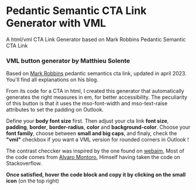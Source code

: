 # Pedantic Semantic CTA Link Generator with VML
A html/vml CTA Link Generator based on Mark Robbins Pedantic Semantic CTA Link



### VML button generator by Matthieu Solente


Based on [Mark Robbins](https://www.goodemailcode.com/email-code/link-button) pedantic semantics cta link, updated in april 2023. You'll find all explanations on his blog.

From its code for a CTA in html, I created this generator that automatically generates the right measures in em, for better accessibility. The peculiarity of this button is that it uses the mso-font-width and mso-text-raise attributes to set the padding on Outlook. 

Define your **body font size** first. Then adjust your cta link **font size**, **padding**, **border**, **border-radius**, **color** and **background-color**. Choose your **font family**, choose between **small and big caps**, and finaly, check the **"vml"** checkbox if you want a VML version for rounded corners in Outlook ! 

The contrast checcker was inspired by the one found on [webaim](https://webaim.org/resources/contrastchecker/), Most of the code comes from [Alvaro Montoro](https://dev.to/alvaromontoro/building-your-own-color-contrast-checker-4j7o), Himself having taken the code on Stackoverflow.

**Once satisfied, hover the code block and copy it by clicking on the small icon** (on the top right)

